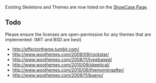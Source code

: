 Existing Skeletons and Themes are now listed on the [ShowCase Page](https://github.com/balupton/docpad/wiki/Showcase).

## Todo

Please ensure the licenses are open-permissive for any themes that are implemented: (MIT and BSD are best)

- http://effectortheme.tumblr.com/
- http://www.woothemes.com/2009/09/rockstar/
- http://www.woothemes.com/2008/11/typebased/
- http://www.woothemes.com/2010/09/skeptical/
- http://www.woothemes.com/2010/06/themorningafter/
- http://www.woothemes.com/2009/11/bueno/